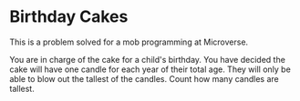 # Birthday Cakes
This is a problem solved for a mob programming at Microverse.

You are in charge of the cake for a child's birthday. You have decided the cake will have one candle for each year of their total age. 
They will only be able to blow out the tallest of the candles. Count how many candles are tallest.